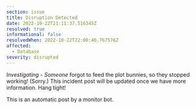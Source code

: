 ```yaml
---
section: issue
title: Disruption Detected
date: 2022-10-22T21:11:37.516345Z
resolved: true
informational: false
resolvedWhen: 2022-10-22T22:00:46.767576Z
affected:
  - Database
severity: disrupted
---
```

*Investigating* - _Someone_ forgot to feed the plot bunnies, so they stopped working! (Sorry.) This incident post will be updated once we have more information. Hang tight!

This is an automatic post by a monitor bot.
        